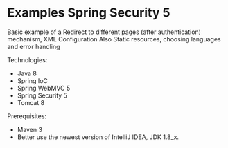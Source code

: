 # Examples Spring Security 5

Basic example of a Redirect to different pages (after authentication) mechanism, XML Configuration
Also Static resources, choosing languages and error handling

Technologies:
- Java 8
- Spring IoC
- Spring WebMVC 5
- Spring Security 5
- Tomcat 8

Prerequisites:
- Maven 3
- Better use the newest version of IntelliJ IDEA, JDK 1.8_x.